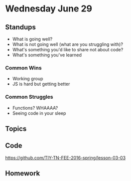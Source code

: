 # Wednesday June 29


## Standups

* What is going well?
* What is not going well (what are you struggling with)?
* What's something you'd like to share not about code?
* What's something you've learned

### Common Wins

* Working group
* JS is hard but getting better

### Common Struggles

* Functions? WHAAAA?
* Seeing code in your sleep

## Topics



## Code

https://github.com/TIY-TN-FEE-2016-spring/lesson-03-03

## Homework
